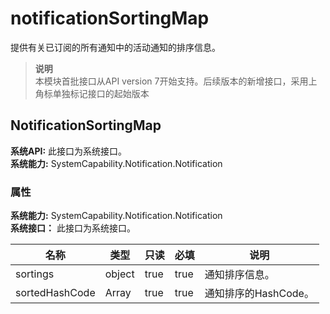 # notificationSortingMap    
提供有关已订阅的所有通知中的活动通知的排序信息。  
> **说明**   
>本模块首批接口从API version 7开始支持。后续版本的新增接口，采用上角标单独标记接口的起始版本  
    
## NotificationSortingMap  
 **系统API:**  此接口为系统接口。  
 **系统能力:**  SystemCapability.Notification.Notification    
### 属性    
 **系统能力:**  SystemCapability.Notification.Notification    
 **系统接口：** 此接口为系统接口。    
    
| 名称 | 类型 | 只读 | 必填 | 说明 |  
| --------| --------| --------| --------| --------|  
| sortings | object | true | true | 通知排序信息。 |  
| sortedHashCode | Array<string> | true | true | 通知排序的HashCode。 |  
